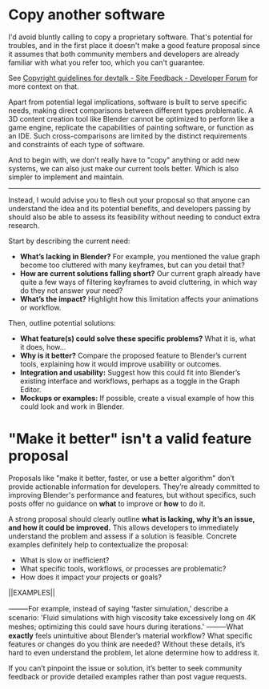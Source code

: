 # Copy another software

I'd avoid bluntly calling to copy a proprietary software. That's potential for troubles, and in the first place it doesn't make a good feature proposal since it assumes that both community members and developers are already familiar with what you refer too, which you can't guarantee.

See [Copyright guidelines for devtalk - Site Feedback - Developer Forum](https://devtalk.blender.org/t/copyright-guidelines-for-devtalk/17331?u=l0lock) for more context on that.

Apart from potential legal implications, software is built to serve specific needs, making direct comparisons between different types problematic. A 3D content creation tool like Blender cannot be optimized to perform like a game engine, replicate the capabilities of painting software, or function as an IDE. Such cross-comparisons are limited by the distinct requirements and constraints of each type of software.

And to begin with, we don't really have to "copy" anything or add new systems, we can also just make our current tools better. Which is also simpler to implement and maintain.

----

Instead, I would advise you to flesh out your proposal so that anyone can understand the idea and its potential benefits, and developers passing by should also be able to assess its feasibility without needing to conduct extra research.

Start by describing the current need:

- **What’s lacking in Blender?** For example, you mentioned the value graph become too cluttered with many keyframes, but can you detail that?
- **How are current solutions falling short?** Our current graph already have quite a few ways of filtering keyframes to avoid cluttering, in which way do they not answer your need?
- **What’s the impact?** Highlight how this limitation affects your animations or workflow.

Then, outline potential solutions:

- **What feature(s) could solve these specific problems?** What it is, what it does, how... 
- **Why is it better?** Compare the proposed feature to Blender’s current tools, explaining how it would improve usability or outcomes.
- **Integration and usability:** Suggest how this could fit into Blender’s existing interface and workflows, perhaps as a toggle in the Graph Editor.
- **Mockups or examples:** If possible, create a visual example of how this could look and work in Blender.

# "Make it better" isn't a valid feature proposal

Proposals like "make it better, faster, or use a better algorithm" don’t provide actionable information for developers. They’re already committed to improving Blender's performance and features, but without specifics, such posts offer no guidance on **what** to improve or **how** to do it.

A strong proposal should clearly outline **what is lacking, why it’s an issue, and how it could be improved.** This allows developers to immediately understand the problem and assess if a solution is feasible. Concrete examples definitely help to contextualize the proposal:

- What is slow or inefficient?
- What specific tools, workflows, or processes are problematic?
- How does it impact your projects or goals?

||EXAMPLES||

⸻For example, instead of saying 'faster simulation,' describe a scenario: 'Fluid simulations with high viscosity take excessively long on 4K meshes; optimizing this could save hours during iterations.'
⸻What **exactly** feels unintuitive about Blender’s material workflow? What specific features or changes do you think are needed? Without these details, it’s hard to even understand the problem, let alone determine how to address it.

If you can’t pinpoint the issue or solution, it’s better to seek community feedback or provide detailed examples rather than post vague requests.
